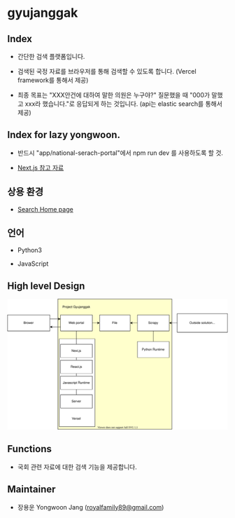 # gyujanggak

## Index

* 간단한 검색 플랫폼입니다.

* 검색된 국정 자료를 브라우저를 통해 검색할 수 있도록 합니다. (Vercel framework를 통해서 제공)

* 최종 목표는 "XXX안건에 대하여 말한 의원은 누구야?" 질문했을 때 "000가 말했고 xxx라 했습니다."로 응답되게 하는 것입니다. (api는 elastic search를 통해서 제공)

## Index for lazy yongwoon.

* 반드시 "app/national-serach-portal"에서 npm run dev 를 사용하도록 할 것.

* [Next.js 참고 자료](https://nextjs.org/docs/getting-started) 

## 상용 환경

* [Search Home page](https://gyujanggak.vercel.app)

## 언어 

* Python3

* JavaScript

## High level Design

![gyujanggak HLD /architecure/gyujanggakHLA.svg 참고](https://raw.githubusercontent.com/YongwoonJang/gyujanggak/master/architecture/gyujanggakHLA.svg)

## Functions

* 국회 관련 자료에 대한 검색 기능을 제공합니다.

## Maintainer

* 장용운 Yongwoon Jang (royalfamily89@gmail.com)
